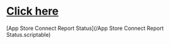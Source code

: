 # [Click here](https://scriptable.carrd.co)

[App Store Connect Report Status](/App Store Connect Report Status.scriptable)
